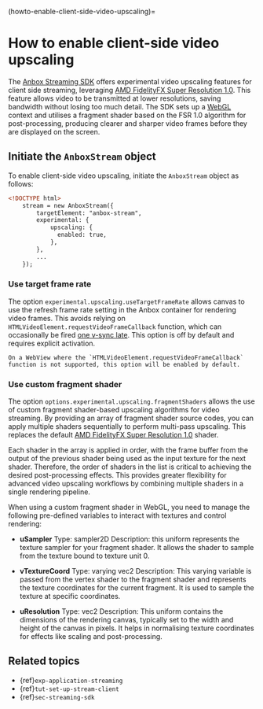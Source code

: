 (howto-enable-client-side-video-upscaling)=
# How to enable client-side video upscaling

The [Anbox Streaming SDK](https://github.com/canonical/anbox-streaming-sdk) offers experimental video upscaling features for client side streaming, leveraging [AMD FidelityFX Super Resolution 1.0](https://gpuopen.com/fidelityfx-superresolution/). This feature allows video to be transmitted at lower resolutions, saving bandwidth without losing too much detail. The SDK sets up a [WebGL](https://developer.mozilla.org/en-US/docs/Web/API/WebGL_API/Tutorial/Getting_started_with_WebGL) context and utilises a fragment shader based on the FSR 1.0 algorithm for post-processing, producing clearer and sharper video frames before they are displayed on the screen.

## Initiate the `AnboxStream` object

To enable client-side video upscaling, initiate the `AnboxStream` object as follows:

```html
<!DOCTYPE html>
    stream = new AnboxStream({
        targetElement: "anbox-stream",
        experimental: {
            upscaling: {
              enabled: true,
            },
        },
        ...
    });
```

### Use target frame rate

The option `experimental.upscaling.useTargetFrameRate` allows canvas to use the refresh frame rate setting in the Anbox container for rendering video frames. This avoids relying on `HTMLVideoElement.requestVideoFrameCallback` function, which can occasionally be fired [one v-sync late](https://wicg.github.io/video-rvfc/#introduction). This option is off by default and requires explicit activation.

```{note}
On a WebView where the `HTMLVideoElement.requestVideoFrameCallback` function is not supported, this option will be enabled by default.
```

### Use custom fragment shader

The option `options.experimental.upscaling.fragmentShaders` allows the use of custom fragment shader-based upscaling algorithms for video streaming. By providing an array of fragment shader source codes, you can apply multiple shaders sequentially to perform multi-pass upscaling. This replaces the default [AMD FidelityFX Super Resolution 1.0](https://gpuopen.com/fidelityfx-superresolution/) shader.

Each shader in the array is applied in order, with the frame buffer from the output of the previous shader being used as the input texture for the next shader. Therefore, the order of shaders in the list is critical to achieving the desired post-processing effects. This provides greater flexibility for advanced video upscaling workflows by combining multiple shaders in a single rendering pipeline.

When using a custom fragment shader in WebGL, you need to manage the following pre-defined variables to interact with textures and control rendering:

- **uSampler**
  Type: sampler2D
  Description: this uniform represents the texture sampler for your fragment shader. It allows the shader to sample from the texture bound to texture unit 0.

- **vTextureCoord**
  Type: varying vec2
  Description: This varying variable is passed from the vertex shader to the fragment shader and represents the texture coordinates for the current fragment. It is used to sample the texture at specific coordinates.

- **uResolution**
  Type: vec2
  Description: This uniform contains the dimensions of the rendering canvas, typically set to the width and height of the canvas in pixels. It helps in normalising texture coordinates for effects like scaling and post-processing.

## Related topics

* {ref}`exp-application-streaming`
* {ref}`tut-set-up-stream-client`
* {ref}`sec-streaming-sdk`
